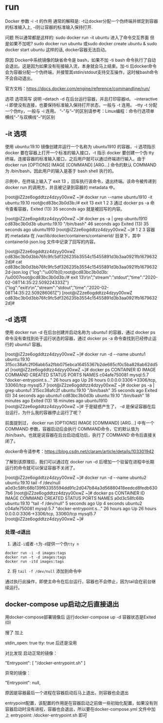 <!--
 * @Author: tangdaoyong
 * @Date: 2021-01-22 17:36:38
 * @LastEditors: tangdaoyong
 * @LastEditTime: 2021-01-22 18:25:44
 * @Description: run
-->
# run 

Docker 参数 -i -t 的作用
通常的解释是: -t让docker分配一个伪终端并绑定到容器的标准输入上, -i则让容器的标准输入保持打开.

问题
所以通常都是这样的: sudo docker run -it ubuntu 进入了命令交互界面
但是如果不加呢? sudo docker run ubuntu 或sudo docker create ubuntu & sudo docker start ubuntu
这样的话, docker容器无法启动。

原因
Docker中系统镜像的缺省命令是 bash，如果不加 -ti bash 命令执行了自动会退出。这是因为如果没有衔接输入流，本身就会马上结束。加-ti 后docker命令会为容器分配一个伪终端，并接管其stdin/stdout支持交互操作，这时候bash命令不会自动退出。

官方文档：https://docs.docker.com/engine/reference/commandline/run/

选项	选项简写	说明
–detach	-d	在后台运行容器，并且打印容器id。
–interactive	-i	即使没有连接，也要保持标准输入保持打开状态，一般与 -t 连用。
–tty	-t	分配一个伪tty，一般与 -i 连用。
“-”与“–”的区别请参考：Linux编程：命令行选项单横线“-”与双横线“–”的区别

## -it 选项
使用 ubuntu:19.10 镜像创建并运行一个名称为 ubuntu1910 的容器，-i 选项指示 docker 要在容器上打开一个标准的输入接口，-t 指示 docker 要创建一个伪 tty 终端，连接容器的标准输入接口，之后用户就可以通过终端进行输入。由于 docker run [OPTIONS] IMAGE [COMMAND] [ARG...] 命令的默认 COMMAND 为 /bin/bash，因此用户的输入是基于 bash shell 执行的。

示例中，在终端上输入了 exit 13 ，回车执行该命令，退出终端。该命令被传递到 docker run 的调用方，并且被记录到容器的 metadata 中。

[root@iZ2ze6ogddtzz4dzyy00xwZ ~]# docker run --name ubuntu1910 -it ubuntu:19.10
root@cd83bc3b0d3b:/# exit 13
exit
1
2
3
通过 docker ps -a 命令查看容器，Exited (13) 35 seconds ago 就是被回写的内容。

[root@iZ2ze6ogddtzz4dzyy00xwZ ~]# docker ps -a | grep ubuntu1910
cd83bc3b0d3b        ubuntu:19.10                                             "/bin/bash"              46 seconds ago      Exited (13) 35 seconds ago                                       ubuntu1910
[root@iZ2ze6ogddtzz4dzyy00xwZ ~]# 
1
2
3
容器的 metadata 在 /var/lib/docker/containers/containerId/ 目录下，其中 containerId-json.log 文件中记录了回写的内容。

[root@iZ2ze6ogddtzz4dzyy00xwZ cd83bc3b0d3bb76fc9fc5df326235b3554c15455891d3b3aa0921fb16796322d]# cat cd83bc3b0d3bb76fc9fc5df326235b3554c15455891d3b3aa0921fb16796322d-json.log 
{"log":"\u001b]0;root@cd83bc3b0d3b: /\u0007root@cd83bc3b0d3b:/# exit 13\r\n","stream":"stdout","time":"2020-02-08T14:35:22.509224333Z"}
{"log":"exit\r\n","stream":"stdout","time":"2020-02-08T14:35:22.509286061Z"}
[root@iZ2ze6ogddtzz4dzyy00xwZ cd83bc3b0d3bb76fc9fc5df326235b3554c15455891d3b3aa0921fb16796322d]# 
## -d 选项
使用 docker run -d 在后台创建并启动名称为 ubuntu1 的容器，通过 docker ps 命令没有查找到处于运行状态的容器，通过 docker ps -a 命令查找到已经停止运行的 ubuntu1 容器。

[root@iZ2ze6ogddtzz4dzyy00xwZ ~]# docker run -d --name ubuntu1 ubuntu:19.10
315cc38afc2f06abb5a2fbb075ebca16455367b2de685cf0c5ba828ab62dd5a1
[root@iZ2ze6ogddtzz4dzyy00xwZ ~]# docker ps
CONTAINER ID        IMAGE               COMMAND                  CREATED             STATUS              PORTS                               NAMES
c04afe750081        mysql:5.7           "docker-entrypoint.s…"   26 hours ago        Up 26 hours         0.0.0.0:3306->3306/tcp, 33060/tcp   mysql5.7
[root@iZ2ze6ogddtzz4dzyy00xwZ ~]# docker ps -a | grep ubuntu1
315cc38afc2f        ubuntu:19.10                                             "/bin/bash"              35 seconds ago      Exited (0) 34 seconds ago                                        ubuntu1
cd83bc3b0d3b        ubuntu:19.10                                             "/bin/bash"              18 minutes ago      Exited (13) 18 minutes ago                                       ubuntu1910
[root@iZ2ze6ogddtzz4dzyy00xwZ ~]# 
于是疑惑产生了， -d 是保证容器在后台运行，为什么我的容器停止运行了呢？

前面提到过， docker run [OPTIONS] IMAGE [COMMAND] [ARG...] 中有一个 COMMAND 参数，容器启动后会执行 COMMAND命令，它的默认值为 /bin/bash。也就是说容器在后台启动成功后，执行了 COMMAND 命令后直接关闭了。

docker命令请参考：https://blog.csdn.net/claram/article/details/103301942

了解到该原理后，我们可以通过在 docker run -d 后增加一个驻留在进程中长期运行的命令就可以保证容器不关闭了。

[root@iZ2ze6ogddtzz4dzyy00xwZ ~]# docker run -d --name ubuntu2 ubuntu:19.10 tail -f /dev/null 
a0d3c58fc68b139f63355594dd91c2d047b84a3d56880418eedcd8fedb6307b6
[root@iZ2ze6ogddtzz4dzyy00xwZ ~]# docker ps
CONTAINER ID        IMAGE               COMMAND                  CREATED             STATUS              PORTS                               NAMES
a0d3c58fc68b        ubuntu:19.10        "tail -f /dev/null"      5 seconds ago       Up 4 seconds                                            ubuntu2
c04afe750081        mysql:5.7           "docker-entrypoint.s…"   26 hours ago        Up 26 hours         0.0.0.0:3306->3306/tcp, 33060/tcp   mysql5.7
[root@iZ2ze6ogddtzz4dzyy00xwZ ~]# 

### 处理-d退出

1. 通过`-i`或者`-t`为`-d`提供一个伪`tty n`
```
docker run -i -d images:tags
docker run -t -d images:tags
docker run -itd images:tags
```

2. 将 `tail -f /dev/null` 添加到命令中

通过执行此操作，即使主命令在后台运行，容器也不会停止，因为tail会在前台继续运行。

## docker-compose up启动之后直接退出

用docker-compose部署镜像后 运行docker-compose up -d 容器状态是Exited (0)

搜了 加上

stdin_open: true
tty: true
后还是没用

 

对比发现 启动正常的镜像：

"Entrypoint": [
                "/docker-entrypoint.sh"
            ]

异常的镜像：

"Entrypoint": null,

原因是容器最后一个进程在容器启动后马上退出，则容器也会退出

entrypoint配置，该配置的作用是在容器启动之前做一些初始化配置，如果没有则容器启动时没有进程，容器也会退出，所以要在docker-compose.yml 文件中加上  entrypoint: /docker-entrypoint.sh 即可
